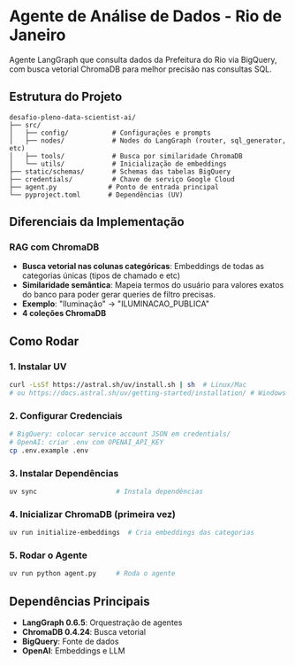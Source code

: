 # Agente de Análise de Dados - Rio de Janeiro

Agente LangGraph que consulta dados da Prefeitura do Rio via BigQuery, com busca vetorial ChromaDB para melhor precisão nas consultas SQL.

## Estrutura do Projeto

```
desafio-pleno-data-scientist-ai/
├── src/
│   ├── config/           # Configurações e prompts
│   ├── nodes/            # Nodes do LangGraph (router, sql_generator, etc)
│   ├── tools/            # Busca por similaridade ChromaDB  
│   └── utils/            # Inicialização de embeddings
├── static/schemas/       # Schemas das tabelas BigQuery
├── credentials/          # Chave de serviço Google Cloud
├── agent.py             # Ponto de entrada principal
└── pyproject.toml       # Dependências (UV)
```

## Diferenciais da Implementação

### RAG com ChromaDB
- **Busca vetorial nas colunas categóricas**: Embeddings de todas as categorias únicas (tipos de chamado e etc)
- **Similaridade semântica**: Mapeia termos do usuário para valores exatos do banco para poder gerar queries de filtro precisas.
- **Exemplo**: "Iluminação" → "ILUMINACAO_PUBLICA"
- **4 coleções ChromaDB**

## Como Rodar

### 1. Instalar UV
```bash
curl -LsSf https://astral.sh/uv/install.sh | sh  # Linux/Mac
# ou https://docs.astral.sh/uv/getting-started/installation/ # Windows
```

### 2. Configurar Credenciais
```bash
# BigQuery: colocar service account JSON em credentials/
# OpenAI: criar .env com OPENAI_API_KEY
cp .env.example .env
```

### 3. Instalar Dependências
```bash
uv sync                    # Instala dependências
```

### 4. Inicializar ChromaDB (primeira vez)
```bash
uv run initialize-embeddings  # Cria embeddings das categorias
```

### 5. Rodar o Agente
```bash
uv run python agent.py     # Roda o agente
```

## Dependências Principais

- **LangGraph 0.6.5**: Orquestração de agentes
- **ChromaDB 0.4.24**: Busca vetorial
- **BigQuery**: Fonte de dados
- **OpenAI**: Embeddings e LLM
